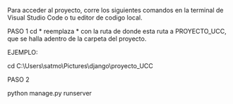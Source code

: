 Para acceder al proyecto, corre los siguientes comandos en la terminal de Visual Studio Code o tu editor de codigo local.


PASO 1
cd *
reemplaza * con la ruta de donde esta ruta a PROYECTO_UCC, que se halla adentro de la carpeta del proyecto.

EJEMPLO:

cd C:\Users\satmo\Pictures\django\proyecto_UCC

PASO 2

python manage.py runserver
